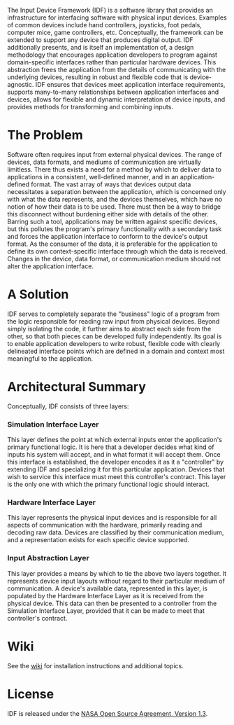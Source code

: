 The Input Device Framework (IDF) is a software library that provides an
infrastructure for interfacing software with physical input devices. Examples
of common devices include hand controllers, joysticks, foot pedals, computer
mice, game controllers, etc. Conceptually, the framework can be extended to
support any device that produces digital output. IDF additionally presents, and
is itself an implementation of, a design methodology that encourages
application developers to program against domain-specific interfaces rather
than particular hardware devices. This abstraction frees the application from
the details of communicating with the underlying devices, resulting in robust
and flexible code that is device-agnostic. IDF ensures that devices meet
application interface requirements, supports many-to-many relationships between
application interfaces and devices, allows for flexible and dynamic
interpretation of device inputs, and provides methods for transforming and
combining inputs.

# The Problem

Software often requires input from external physical devices. The range of
devices, data formats, and mediums of communication are virtually limitless.
There thus exists a need for a method by which to deliver data to applications
in a consistent, well-defined manner, and in an application-defined format. The
vast array of ways that devices output data necessitates a separation between
the application, which is concerned only with what the data represents, and the
devices themselves, which have no notion of how their data is to be used. There
must then be a way to bridge this disconnect without burdening either side with
details of the other. Barring such a tool, applications may be written against
specific devices, but this pollutes the program's primary functionality with a
secondary task and forces the application interface to conform to the device's
output format. As the consumer of the data, it is preferable for the
application to define its own context-specific interface through which the data
is received. Changes in the device, data format, or communication medium should
not alter the application interface.

# A Solution

IDF serves to completely separate the "business" logic of a program from the
logic responsible for reading raw input from physical devices. Beyond simply
isolating the code, it further aims to abstract each side from the other, so
that both pieces can be developed fully independently. Its goal is to enable
application developers to write robust, flexible code with clearly delineated
interface points which are defined in a domain and context most meaningful to
the application.

# Architectural Summary

Conceptually, IDF consists of three layers:

### Simulation Interface Layer

This layer defines the point at which external inputs enter the application's
primary functional logic. It is here that a developer decides what kind of
inputs his system will accept, and in what format it will accept them. Once this
interface is established, the developer encodes it as it a "controller" by
extending IDF and specializing it for this particular application. Devices that
wish to service this interface must meet this controller's contract. This layer
is the only one with which the primary functional logic should interact.

### Hardware Interface Layer

This layer represents the physical input devices and is responsible for all
aspects of communication with the hardware, primarily reading and decoding raw
data. Devices are classified by their communication medium, and a representation
exists for each specific device supported.

### Input Abstraction Layer

This layer provides a means by which to tie the above two layers together. It
represents device input layouts without regard to their particular medium of
communication. A device's available data, represented in this layer, is
populated by the Hardware Interface Layer as it is received from the physical
device. This data can then be presented to a controller from the Simulation
Interface Layer, provided that it can be made to meet that controller's
contract.

# Wiki

See the [wiki](https://github.com/nasa/IDF/wiki) for installation instructions
and additional topics.

# License
IDF is released under the [NASA Open Source Agreement, Version 1.3](LICENSE).
